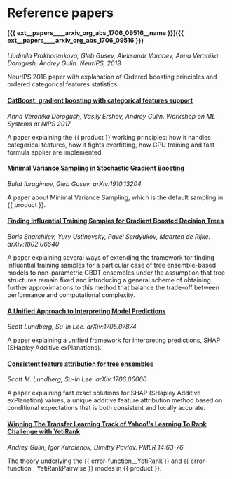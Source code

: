 # Reference papers

#### [{{ ext__papers____arxiv_org_abs_1706_09516__name }}]({{ ext__papers____arxiv_org_abs_1706_09516 }})

_Liudmila Prokhorenkova, Gleb Gusev, Aleksandr Vorobev, Anna Veronika Dorogush, Andrey Gulin. NeurIPS, 2018_

NeurIPS 2018 paper with explanation of Ordered boosting principles and ordered categorical features statistics.

#### [CatBoost: gradient boosting with categorical features support](http://learningsys.org/nips17/assets/papers/paper_11.pdf)

_Anna Veronika Dorogush, Vasily Ershov, Andrey Gulin. Workshop on ML Systems at NIPS 2017_

A paper explaining the {{ product }} working principles: how it handles categorical features, how it fights overfitting, how GPU training and fast formula applier are implemented.

#### [Minimal Variance Sampling in Stochastic Gradient Boosting](https://arxiv.org/abs/1910.13204)

_Bulat Ibragimov, Gleb Gusev. arXiv:1910.13204_

A paper about Minimal Variance Sampling, which is the default sampling in {{ product }}.

#### [Finding Influential Training Samples for Gradient Boosted Decision Trees](https://arxiv.org/abs/1802.06640)

_Boris Sharchilev, Yury Ustinovsky, Pavel Serdyukov, Maarten de Rijke. arXiv:1802.06640_

A paper explaining several ways of extending the framework for finding influential training samples for a particular case of tree ensemble-based models to non-parametric GBDT ensembles under the assumption that tree structures remain fixed and introducing a general scheme of obtaining further approximations to this method that balance the trade-off between performance and computational complexity.

#### [A Unified Approach to Interpreting Model Predictions](https://arxiv.org/abs/1705.07874)

_Scott Lundberg, Su-In Lee. arXiv:1705.07874_

A paper explaining a unified framework for interpreting predictions, SHAP (SHapley Additive exPlanations).

#### [Consistent feature attribution for tree ensembles](https://arxiv.org/abs/1706.06060)

_Scott M. Lundberg, Su-In Lee. arXiv:1706.06060_

A paper explaining fast exact solutions for SHAP (SHapley Additive exPlanation) values, a unique additive feature attribution method based on conditional expectations that is both consistent and locally accurate.

#### [Winning The Transfer Learning Track of Yahoo!’s Learning To Rank Challenge with YetiRank](http://proceedings.mlr.press/v14/gulin11a.html)

_Andrey Gulin, Igor Kuralenok, Dimitry Pavlov. PMLR 14:63-76_

The theory underlying the {{ error-function__YetiRank }} and {{ error-function__YetiRankPairwise }} modes in {{ product }}.

